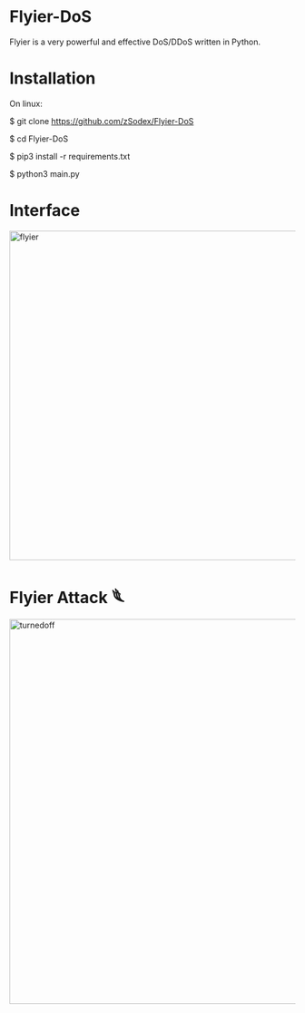# Flyier-DoS
Flyier is a very powerful and effective DoS/DDoS written in Python. 


# Installation

On linux:

$ git clone https://github.com/zSodex/Flyier-DoS

$ cd Flyier-DoS

$ pip3 install -r requirements.txt

$ python3 main.py 

# Interface 
<img width="581" alt="flyier" src="https://user-images.githubusercontent.com/109610184/230609652-75421bb2-903d-4ac4-b13f-ad315c065c14.png">

# Flyier Attack 𓆰

<img width="679" alt="turnedoff" src="https://user-images.githubusercontent.com/109610184/230609697-d764eef3-613f-44be-b7fe-1b70d5baac13.png">
